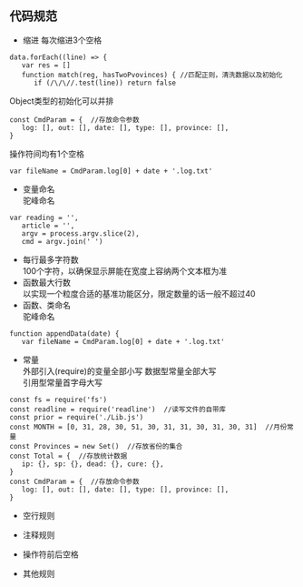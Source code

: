 ## 代码规范
* 缩进
每次缩进3个空格 
```
data.forEach((line) => {
   var res = []
   function match(reg, hasTwoPvovinces) { //匹配正则，清洗数据以及初始化
      if (/\/\//.test(line)) return false
```
Object类型的初始化可以并排
```
const CmdParam = {  //存放命令参数
   log: [], out: [], date: [], type: [], province: [],
}
```
操作符间均有1个空格
```
var fileName = CmdParam.log[0] + date + '.log.txt'
```
* 变量命名    
驼峰命名  
```
var reading = '',
   article = '',
   argv = process.argv.slice(2),
   cmd = argv.join(' ')
```
* 每行最多字符数  
100个字符，以确保显示屏能在宽度上容纳两个文本框为准
* 函数最大行数  
以实现一个粒度合适的基准功能区分，限定数量的话一般不超过40
* 函数、类命名  
驼峰命名
```
function appendData(date) {
   var fileName = CmdParam.log[0] + date + '.log.txt' 
```
* 常量  
外部引入(require)的变量全部小写 
数据型常量全部大写  
引用型常量首字母大写 
```
const fs = require('fs')
const readline = require('readline')  //读写文件的自带库
const prior = require('./Lib.js')
const MONTH = [0, 31, 28, 30, 51, 30, 31, 31, 30, 31, 30, 31]  //月份常量
const Provinces = new Set()  //存放省份的集合
const Total = {  //存放统计数据
   ip: {}, sp: {}, dead: {}, cure: {},
}
const CmdParam = {  //存放命令参数
   log: [], out: [], date: [], type: [], province: [],
}
```
* 空行规则  
* 注释规则  

* 操作符前后空格  
* 其他规则  
